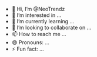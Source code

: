 - 👋 Hi, I’m @NeoTrendz
- 👀 I’m interested in ...
- 🌱 I’m currently learning ...
- 💞️ I’m looking to collaborate on ...
- 📫 How to reach me ...
- 😄 Pronouns: ...
- ⚡ Fun fact: ...

<!---
NeoTrendz/NeoTrendz is a ✨ special ✨ repository because its `README.md` (this file) appears on your GitHub profile.
You can click the Preview link to take a look at your changes.
--->
